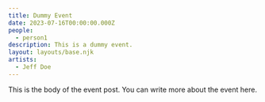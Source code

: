 ```yaml
---
title: Dummy Event
date: 2023-07-16T00:00:00.000Z
people:
  - person1
description: This is a dummy event.
layout: layouts/base.njk
artists:
  - Jeff Doe
---
```


This is the body of the event post. You can write more about the event here.

